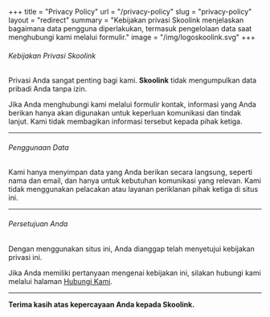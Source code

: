 +++
title = "Privacy Policy"
url = "/privacy-policy"
slug = "privacy-policy"
layout = "redirect"
summary = "Kebijakan privasi Skoolink menjelaskan bagaimana data pengguna diperlakukan, termasuk pengelolaan data saat menghubungi kami melalui formulir."
image = "/img/logoskoolink.svg"
+++

###### Kebijakan Privasi Skoolink

Privasi Anda sangat penting bagi kami. **Skoolink** tidak mengumpulkan data pribadi Anda tanpa izin.

Jika Anda menghubungi kami melalui formulir kontak, informasi yang Anda berikan hanya akan digunakan untuk keperluan komunikasi dan tindak lanjut. Kami tidak membagikan informasi tersebut kepada pihak ketiga.

---

###### Penggunaan Data

Kami hanya menyimpan data yang Anda berikan secara langsung, seperti nama dan email, dan hanya untuk kebutuhan komunikasi yang relevan. Kami tidak menggunakan pelacakan atau layanan periklanan pihak ketiga di situs ini.

---

###### Persetujuan Anda

Dengan menggunakan situs ini, Anda dianggap telah menyetujui kebijakan privasi ini.

Jika Anda memiliki pertanyaan mengenai kebijakan ini, silakan hubungi kami melalui halaman [Hubungi Kami](/contact).

---

**Terima kasih atas kepercayaan Anda kepada Skoolink.**
